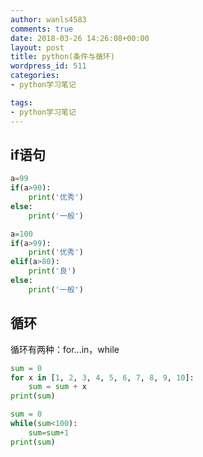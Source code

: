 ```yaml
---
author: wanls4583
comments: true
date: 2018-03-26 14:26:08+00:00
layout: post
title: python(条件与循环)
wordpress_id: 511
categories:
- python学习笔记

tags:
- python学习笔记
---
```


## if语句
```python
a=99
if(a>90):
	print('优秀')
else:
    print('一般')

a=100
if(a>99):
	print('优秀')
elif(a>80):
    print('良')
else:
	print('一般')
```

## 循环
循环有两种：for...in，while
```python
sum = 0
for x in [1, 2, 3, 4, 5, 6, 7, 8, 9, 10]:
    sum = sum + x
print(sum)
```

```python
sum = 0
while(sum<100):
	sum=sum+1
print(sum)
```
